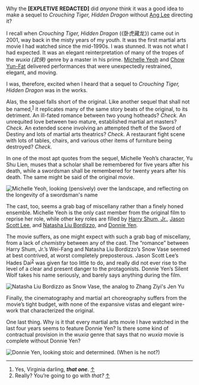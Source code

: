 <p class="lede">Why the <strong>[EXPLETIVE REDACTED]</strong> did <em>anyone</em> think it was a good idea to make a sequel to <cite>Crouching Tiger, Hidden Dragon</cite> without <a href="http://www.imdb.com/name/nm0000487/">Ang Lee</a> directing it?</p>

I recall when <cite>Crouching Tiger, Hidden Dragon</cite> (《卧虎藏龙》) came out in 2001, way back in the misty years of my youth. It was the first martial arts movie I had watched since the mid-1990s. I was stunned. It was not what I had expected. It was an elegant reinterpretation of many of the tropes of the _wuxia (武侠)_ genre by a master in his prime. [Michelle Yeoh](http://www.imdb.com/name/nm0000706/) and [Chow Yun-Fat](http://www.imdb.com/name/nm0000334/) delivered performances that were unexpectedly restrained, elegant, and moving. 

I was, therefore, excited when I heard that a sequel to <cite>Crouching Tiger, Hidden Dragon</cite> was in the works. 

Alas, the sequel falls short of the original. Like another sequel that shall not be named,<sup><a href="#fn01" id="fref01">1</a></sup> it replicates many of the same story beats of the original, to its detriment. An ill-fated romance between two young hotheads? _Check._ An unrequited love between two mature, established martial art masters? _Check._ An extended scene involving an attempted theft of the Sword of Destiny and lots of martial arts theatrics? _Check._ A restaurant fight scene with lots of tables, chairs, and various other items of furniture being destroyed? _Check._ 

In one of the most apt quotes from the sequel, Michelle Yeoh’s character, Yu Shu Lien, muses that a scholar shall be remembered for five years after his death, while a swordsman shall be remembered for twenty years after his death. The same might be said of the original movie. 

<div class="image m">
    <img alt="Michelle Yeoh, looking (pensively) over the landscape, and reflecting on the longevity of a swordsman's name" sizes="54.0rem, (min-width: 35.5625em) 57.5rem" srcset="https://media.lucasktlee.com/files/img/20160306-CTHD-SOD-01-m-@2x.jpg 1150w, https://media.lucasktlee.com/files/img/20160306-CTHD-SOD-01-m.jpg 575w" src="https://media.lucasktlee.com/files/img/20160306-CTHD-SOD-01-m.jpg" />
</div>

The cast, too, seems a grab bag of miscellany rather than a finely honed ensemble. Michelle Yeoh is the only cast member from the original film to reprise her role, while other key roles are filled by [Harry Shum, Jr.](http://www.imdb.com/name/nm1484270/), [Jason Scott Lee](http://www.imdb.com/name/nm0001462/), and [Natasha Liu Bordizzo](http://www.imdb.com/name/nm6812060/), and [Donnie Yen](http://www.imdb.com/name/nm0947447/).

The movie suffers, as one might expect with such a grab bag of miscellany, from a lack of _chemistry_ between any of the cast. The “romance” between Harry Shum, Jr.’s Wei-Fang and Natasha Liu Bordizzo’s Snow Vase seemed at best contrived, at worst completely preposterous. Jason Scott Lee’s Hades Dai<sup><a href="#fn02" id="fref02">2</a></sup> was given far too little to do, and really did not ever rise to the level of a clear and present danger to the protagonists. Donnie Yen’s Silent Wolf takes his name seriously, and barely says anything during the film.

<div class="image m">
    <img alt="Natasha Liu Bordizzo as Snow Vase, the analog to Zhang Ziyi's Jen Yu" sizes="54.0rem, (min-width: 35.5625em) 57.5rem" srcset="https://media.lucasktlee.com/files/img/20160306-CTHD-SOD-02-m-@2x.jpg 1150w, https://media.lucasktlee.com/files/img/20160306-CTHD-SOD-02-m.jpg 575w" src="https://media.lucasktlee.com/files/img/20160306-CTHD-SOD-02-m.jpg" />
</div>

Finally, the cinematography and martial art choreography suffers from the movie’s tight budget, with none of the expansive vistas and elegant wire-work that characterized the original. 

One last thing. Why is it that every martial arts movie I have watched in the last four years seems to feature Donnie Yen? Is there some kind of contractual provision in the _wuxia_ genre that says that no _wuxia_ movie is complete without Donnie Yen?

<div class="image m">
    <img alt="Donnie Yen, looking stoic and determined. (When is he not?)" sizes="54.0rem, (min-width: 35.5625em) 57.5rem" srcset="https://media.lucasktlee.com/files/img/20160306-CTHD-SOD-03-m-@2x.jpg 1150w, https://media.lucasktlee.com/files/img/20160306-CTHD-SOD-03-m.jpg 575w" src="https://media.lucasktlee.com/files/img/20160306-CTHD-SOD-03-m.jpg" />
</div>


<div class="footnotes">
    <hr class="w-50" />
    <ol>
        <li id="fn01">Yes, Virginia darling, <em><strong>that one</strong></em>. <a href="#fref01">&#8593;</a></li>
        <li id="fn02">Really? You’re going to go with <em>that?</em> <a href="#fref02">&#8593;</a></li>
    </ol>
</div>